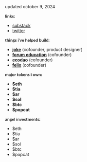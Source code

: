 <head>
  <style>
    p {
      font-family: "lato", sans-serif;
    }
  </style>
</head>
updated october 9, 2024

<b>links:</b>

<ul>
    <li><a href="https://www.davidphelps.substack.com">substack</a></li>
    <li><a href="twitter.com/divine_economy">twitter</a></li>
</ul>



<b>things i've helped build:</b>

<ul>
    <li><a href="https://www.jokerace.io"><b>joke</b></a> (cofounder, product designer)</li>
    <li><b><a href="https://www.forumeducation.nyc">forum education</a></b> (cofounder)</li>
    <li><b><a href="https://davidphelps.substack.com/p/introducing-ecodao">ecodao</a></b> (cofounder)</li>
    <li><b><a href="https://www.fastcompany.com/40427033/felix-wants-to-help-frustrated-freelancers-get-paid">felix</a></b> (cofounder)</li>
</ul>


<b>major tokens i own:</b>

<ul>
    <li><b>$eth</b></li>
    <li><b>$tia</b></li>
    <li><b>$ar</b></li>
    <li><b>$sol</b></li>
    <li><b>$btc</b></li>
    <li><b>$popcat</b></li>
</ul>

<b>angel investments:</b>

<ul>
    <li>$eth</li>
    <li>$tia</li>
    <li>$ar</li>
    <li>$sol</li>
    <li>$btc</li>
    <li>$popcat</li>
</ul>


